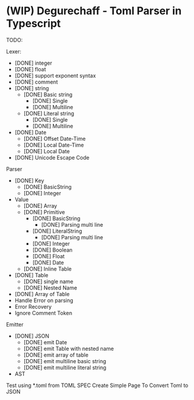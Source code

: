 (WIP) Degurechaff - Toml Parser in Typescript
=================

TODO:

Lexer:
- [DONE] integer
- [DONE] float
- [DONE] support exponent syntax
- [DONE] comment
- [DONE] string
  - [DONE] Basic string
    - [DONE] Single
    - [DONE] Multiline
  - [DONE] Literal string
    - [DONE] Single
    - [DONE] Multiline
- [DONE] Date
  - [DONE] Offset Date-Time
  - [DONE] Local Date-Time
  - [DONE] Local Date
- [DONE] Unicode Escape Code

Parser
- [DONE] Key
  - [DONE] BasicString
  - [DONE] Integer
- Value
  - [DONE] Array
  - [DONE] Primitive
    - [DONE] BasicString
      - [DONE] Parsing multi line
    - [DONE] LiteralString
      - [DONE] Parsing multi line
    - [DONE] Integer
    - [DONE] Boolean
    - [DONE] Float
    - [DONE] Date
  - [DONE] Inline Table
- [DONE] Table
  - [DONE] single name
  - [DONE] Nested Name
- [DONE] Array of Table
- Handle Error on parsing
- Error Recovery
- Ignore Comment Token

Emitter
- [DONE] JSON
  - [DONE] emit Date
  - [DONE] emit Table with nested name
  - [DONE] emit array of table
  - [DONE] emit multiline basic string
  - [DONE] emit multiline literal string
- AST

Test using *.toml from TOML SPEC
Create Simple Page To Convert Toml to JSON